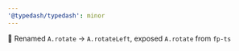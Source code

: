 ```yaml
---
'@typedash/typedash': minor
---
```


🔄 Renamed `A.rotate` -> `A.rotateLeft`, exposed `A.rotate` from `fp-ts`
